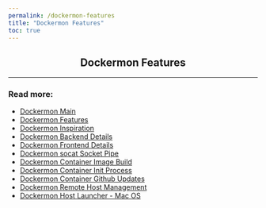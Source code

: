 ```yaml
---
permalink: /dockermon-features
title: "Dockermon Features"
toc: true
---
```


<h2 align="center">
 Dockermon Features
</h2>

<hr />

### Read more:

- [Dockermon Main](/dockermon)
- [Dockermon Features](/dockermon/dockermon-features)
- [Dockermon Inspiration](/dockermon/dockermon-inspiration)
- [Dockermon Backend Details](/dockermon/dockermon-backend)
- [Dockermon Frontend Details](/dockermon/dockermon-frontend)
- [Dockermon socat Socket Pipe](/dockermon/dockermon-socat)
- [Dockermon Container Image Build](/dockermon/dockermon-container-build)
- [Dockermon Container Init Process](/dockermon/dockermon-container-init)
- [Dockermon Container Github Updates](/dockermon/dockermon-remote-updates)
- [Dockermon Remote Host Management](/dockermon/dockermon-container-remote-hosts)
- [Dockermon Host Launcher - Mac OS](/dockermon/dockermon-host-launcher)
